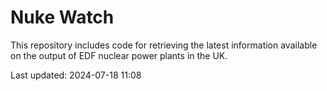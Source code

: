 # Nuke Watch

This repository includes code for retrieving the latest information available on the output of EDF nuclear power plants in the UK.

Last updated: 2024-07-18 11:08